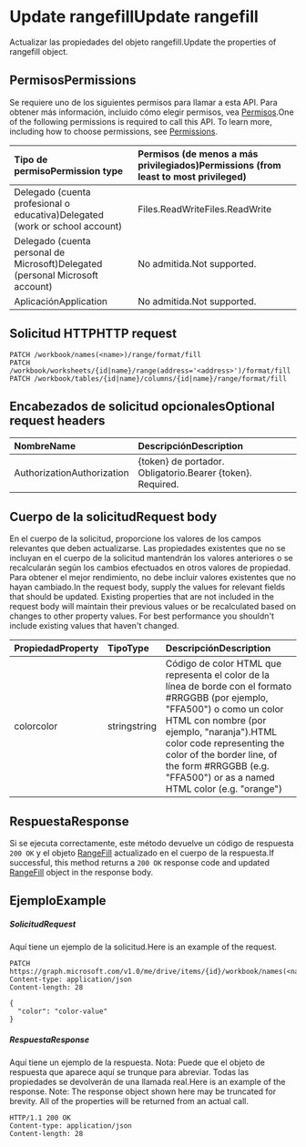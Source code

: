 # <a name="update-rangefill"></a><span data-ttu-id="dbcbf-101">Update rangefill</span><span class="sxs-lookup"><span data-stu-id="dbcbf-101">Update rangefill</span></span>

<span data-ttu-id="dbcbf-102">Actualizar las propiedades del objeto rangefill.</span><span class="sxs-lookup"><span data-stu-id="dbcbf-102">Update the properties of rangefill object.</span></span>
## <a name="permissions"></a><span data-ttu-id="dbcbf-103">Permisos</span><span class="sxs-lookup"><span data-stu-id="dbcbf-103">Permissions</span></span>
<span data-ttu-id="dbcbf-p101">Se requiere uno de los siguientes permisos para llamar a esta API. Para obtener más información, incluido cómo elegir permisos, vea [Permisos](../../../concepts/permissions_reference.md).</span><span class="sxs-lookup"><span data-stu-id="dbcbf-p101">One of the following permissions is required to call this API. To learn more, including how to choose permissions, see [Permissions](../../../concepts/permissions_reference.md).</span></span>

|<span data-ttu-id="dbcbf-106">Tipo de permiso</span><span class="sxs-lookup"><span data-stu-id="dbcbf-106">Permission type</span></span>      | <span data-ttu-id="dbcbf-107">Permisos (de menos a más privilegiados)</span><span class="sxs-lookup"><span data-stu-id="dbcbf-107">Permissions (from least to most privileged)</span></span>              |
|:--------------------|:---------------------------------------------------------|
|<span data-ttu-id="dbcbf-108">Delegado (cuenta profesional o educativa)</span><span class="sxs-lookup"><span data-stu-id="dbcbf-108">Delegated (work or school account)</span></span> | <span data-ttu-id="dbcbf-109">Files.ReadWrite</span><span class="sxs-lookup"><span data-stu-id="dbcbf-109">Files.ReadWrite</span></span>    |
|<span data-ttu-id="dbcbf-110">Delegado (cuenta personal de Microsoft)</span><span class="sxs-lookup"><span data-stu-id="dbcbf-110">Delegated (personal Microsoft account)</span></span> | <span data-ttu-id="dbcbf-111">No admitida.</span><span class="sxs-lookup"><span data-stu-id="dbcbf-111">Not supported.</span></span>    |
|<span data-ttu-id="dbcbf-112">Aplicación</span><span class="sxs-lookup"><span data-stu-id="dbcbf-112">Application</span></span> | <span data-ttu-id="dbcbf-113">No admitida.</span><span class="sxs-lookup"><span data-stu-id="dbcbf-113">Not supported.</span></span> |

## <a name="http-request"></a><span data-ttu-id="dbcbf-114">Solicitud HTTP</span><span class="sxs-lookup"><span data-stu-id="dbcbf-114">HTTP request</span></span>
<!-- { "blockType": "ignored" } -->
```http
PATCH /workbook/names(<name>)/range/format/fill
PATCH /workbook/worksheets/{id|name}/range(address='<address>')/format/fill
PATCH /workbook/tables/{id|name}/columns/{id|name}/range/format/fill
```
## <a name="optional-request-headers"></a><span data-ttu-id="dbcbf-115">Encabezados de solicitud opcionales</span><span class="sxs-lookup"><span data-stu-id="dbcbf-115">Optional request headers</span></span>
| <span data-ttu-id="dbcbf-116">Nombre</span><span class="sxs-lookup"><span data-stu-id="dbcbf-116">Name</span></span>       | <span data-ttu-id="dbcbf-117">Descripción</span><span class="sxs-lookup"><span data-stu-id="dbcbf-117">Description</span></span>|
|:-----------|:-----------|
| <span data-ttu-id="dbcbf-118">Authorization</span><span class="sxs-lookup"><span data-stu-id="dbcbf-118">Authorization</span></span>  | <span data-ttu-id="dbcbf-p102">{token} de portador. Obligatorio.</span><span class="sxs-lookup"><span data-stu-id="dbcbf-p102">Bearer {token}. Required.</span></span> |

## <a name="request-body"></a><span data-ttu-id="dbcbf-121">Cuerpo de la solicitud</span><span class="sxs-lookup"><span data-stu-id="dbcbf-121">Request body</span></span>
<span data-ttu-id="dbcbf-p103">En el cuerpo de la solicitud, proporcione los valores de los campos relevantes que deben actualizarse. Las propiedades existentes que no se incluyan en el cuerpo de la solicitud mantendrán los valores anteriores o se recalcularán según los cambios efectuados en otros valores de propiedad. Para obtener el mejor rendimiento, no debe incluir valores existentes que no hayan cambiado.</span><span class="sxs-lookup"><span data-stu-id="dbcbf-p103">In the request body, supply the values for relevant fields that should be updated. Existing properties that are not included in the request body will maintain their previous values or be recalculated based on changes to other property values. For best performance you shouldn't include existing values that haven't changed.</span></span>

| <span data-ttu-id="dbcbf-125">Propiedad</span><span class="sxs-lookup"><span data-stu-id="dbcbf-125">Property</span></span>     | <span data-ttu-id="dbcbf-126">Tipo</span><span class="sxs-lookup"><span data-stu-id="dbcbf-126">Type</span></span>   |<span data-ttu-id="dbcbf-127">Descripción</span><span class="sxs-lookup"><span data-stu-id="dbcbf-127">Description</span></span>|
|:---------------|:--------|:----------|
|<span data-ttu-id="dbcbf-128">color</span><span class="sxs-lookup"><span data-stu-id="dbcbf-128">color</span></span>|<span data-ttu-id="dbcbf-129">string</span><span class="sxs-lookup"><span data-stu-id="dbcbf-129">string</span></span>|<span data-ttu-id="dbcbf-130">Código de color HTML que representa el color de la línea de borde con el formato #RRGGBB (por ejemplo, "FFA500") o como un color HTML con nombre (por ejemplo, "naranja").</span><span class="sxs-lookup"><span data-stu-id="dbcbf-130">HTML color code representing the color of the border line, of the form #RRGGBB (e.g. "FFA500") or as a named HTML color (e.g. "orange")</span></span>|

## <a name="response"></a><span data-ttu-id="dbcbf-131">Respuesta</span><span class="sxs-lookup"><span data-stu-id="dbcbf-131">Response</span></span>

<span data-ttu-id="dbcbf-132">Si se ejecuta correctamente, este método devuelve un código de respuesta `200 OK` y el objeto [RangeFill](../resources/rangefill.md) actualizado en el cuerpo de la respuesta.</span><span class="sxs-lookup"><span data-stu-id="dbcbf-132">If successful, this method returns a `200 OK` response code and updated [RangeFill](../resources/rangefill.md) object in the response body.</span></span>
## <a name="example"></a><span data-ttu-id="dbcbf-133">Ejemplo</span><span class="sxs-lookup"><span data-stu-id="dbcbf-133">Example</span></span>
##### <a name="request"></a><span data-ttu-id="dbcbf-134">Solicitud</span><span class="sxs-lookup"><span data-stu-id="dbcbf-134">Request</span></span>
<span data-ttu-id="dbcbf-135">Aquí tiene un ejemplo de la solicitud.</span><span class="sxs-lookup"><span data-stu-id="dbcbf-135">Here is an example of the request.</span></span>
<!-- {
  "blockType": "request",
  "name": "update_rangefill"
}-->
```http
PATCH https://graph.microsoft.com/v1.0/me/drive/items/{id}/workbook/names(<name>)/range/format/fill
Content-type: application/json
Content-length: 28

{
  "color": "color-value"
}
```
##### <a name="response"></a><span data-ttu-id="dbcbf-136">Respuesta</span><span class="sxs-lookup"><span data-stu-id="dbcbf-136">Response</span></span>
<span data-ttu-id="dbcbf-p104">Aquí tiene un ejemplo de la respuesta. Nota: Puede que el objeto de respuesta que aparece aquí se trunque para abreviar. Todas las propiedades se devolverán de una llamada real.</span><span class="sxs-lookup"><span data-stu-id="dbcbf-p104">Here is an example of the response. Note: The response object shown here may be truncated for brevity. All of the properties will be returned from an actual call.</span></span>
<!-- {
  "blockType": "response",
  "truncated": true,
  "@odata.type": "microsoft.graph.rangeFill"
} -->
```http
HTTP/1.1 200 OK
Content-type: application/json
Content-length: 28

```

<!-- uuid: 8fcb5dbc-d5aa-4681-8e31-b001d5168d79
2015-10-25 14:57:30 UTC -->
<!-- {
  "type": "#page.annotation",
  "description": "Update rangefill",
  "keywords": "",
  "section": "documentation",
  "tocPath": ""
}-->